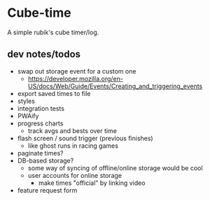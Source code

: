 # Cube-time

A simple rubik's cube timer/log.

## dev notes/todos

- swap out storage event for a custom one
  - https://developer.mozilla.org/en-US/docs/Web/Guide/Events/Creating_and_triggering_events
- export saved times to file
- styles
- integration tests
- PWAify
- progress charts
  - track avgs and bests over time
- flash screen / sound trigger (previous finishes)
  - like ghost runs in racing games
- paginate times?
- DB-based storage?
  - some way of syncing of offline/online storage would be cool
  - user accounts for online storage
    - make times "official" by linking video
- feature request form

